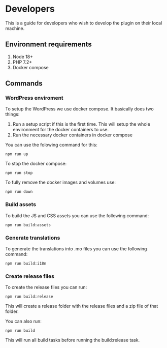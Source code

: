 # Developers
This is a guide for developers who wish to develop the plugin on their local machine.

## Environment requirements

1. Node 18+
2. PHP 7.2+
3. Docker compose

## Commands

### WordPress enviroment

To setup the WordPress we use docker compose. It basically does two things:

1. Run a setup script if this is the first time. This will setup the whole environment for the docker containers to use.
2. Run the necessary docker containers in docker compose

You can use the folowing command for this:

```shell
npm run up
```

To stop the docker compose:

```shell
npm run stop
```

To fully remove the docker images and volumes use:

```shell
npm run down
```

### Build assets

To build the JS and CSS assets you can use the following command:

```shell
npm run build:assets
```

### Generate translations

To generate the translations into .mo files you can use the following command:

```shell
npm run build:i18n
```

### Create release files

To create the release files you can run:

```shell
npm run build:release
```

This will create a release folder with the release files and a zip file of that folder.

You can also run:

```shell
npm run build
```

This will run all build tasks before running the build:release task.
